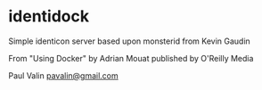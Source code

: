 identidock
==========

Simple identicon server based upon monsterid from Kevin Gaudin

From "Using Docker" by Adrian Mouat published by O'Reilly Media

Paul Valin pavalin@gmail.com

